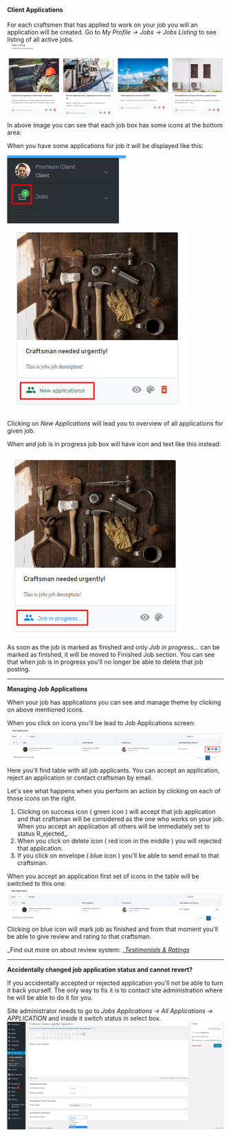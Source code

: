 #### Client Applications

For each craftsmen that has applied to work on your job you will an application will be created. Go to _My Profile -&gt; Jobs -&gt; Jobs Listing_ to see listing of all active jobs.![](/assets/45.png)In above image you can see that each job box has some icons at the bottom area:

When you have some applications for job it will be displayed like this:

![](/assets/54.png)![](/assets/55.png)

Clicking on _New Applications_ will lead you to overview of all applications for given job.

When and job is in progress job box will have icon and text like this instead:

![](/assets/57.png)

As soon as the job is marked as finished and only _Job in progress..._ can be marked as finished, it will be moved to Finished Job section. You can see that when job is in progress you'll no longer be able to delete that job posting.

---

**Managing Job Applications**

When your job has applications you can see and manage theme by clicking on above mentioned icons.

When you click on icons you'll be lead to Job Applications screen:![](/assets/56.png)Here you'll find table with all job applicants. You can accept an application, reject an application or contact craftsman by email.

Let's see what happens when you perform an action by clicking on each of those icons on the right.

1. Clicking on success icon \( green icon \) will accept that job application and that craftsman will be considered as the one who works on your job. When you accept an application all others will be immediately set to status R_ejected_.
2. When you click on delete icon \( red icon in the middle \) you will rejected that application.
3. If you click on envelope \( blue icon \) you'll be able to send email to that craftsman.

When you accept an application first set of icons in the table will be switched to this one:![](/assets/58.png)Clicking on blue icon will mark job as finished and from that moment you'll be able to give review and rating to that craftsman.

_Find out more on about review system: _[_Testimonials & Ratings_](/job-applications/applications/testimonials-and-ratings.md)



---

**Accidentally changed job application status and cannot revert?**

If you accidentally accepted or rejected application you'll not be able to turn it back yourself. The only way to fix it is to contact site administration where he will be able to do it for you.

Site administrator needs to go to _Jobs Applications -&gt; All Applications -&gt; APPLICATION_ and inside it switch status in select box.![](/assets/61.png)

